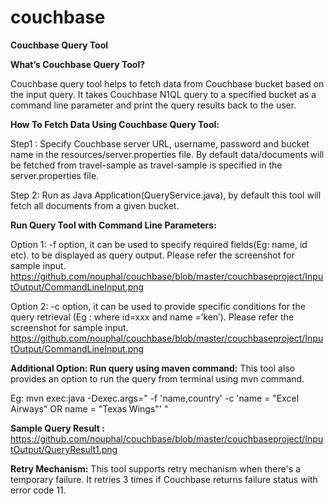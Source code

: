 # couchbase
**Couchbase Query Tool**

**What’s Couchbase Query Tool?**

Couchbase query tool helps to fetch data from Couchbase bucket based on the input query. It takes Couchbase N1QL query to a specified bucket as a command line parameter and print the query results back to the user. 

**How To Fetch Data Using Couchbase Query Tool:**

Step1 : Specify Couchbase server URL, username, password and bucket name in the resources/server.properties file. By default data/documents will be fetched from travel-sample as travel-sample is specified in the server.properties file.

Step 2: Run as Java Application(QueryService.java), by default this tool will fetch all documents from a given bucket.

**Run Query Tool with Command Line Parameters:**

Option 1: -f option, it can be used to specify required fields(Eg: name, id etc). to be displayed as query output.
Please refer the screenshot for sample input.
https://github.com/nouphal/couchbase/blob/master/couchbaseproject/InputOutput/CommandLineInput.png

Option 2: -c option, it can be used to provide specific conditions for the query retrieval (Eg : where id=xxx and name =’ken’). 
Please refer the screenshot for sample input.
https://github.com/nouphal/couchbase/blob/master/couchbaseproject/InputOutput/CommandLineInput.png

**Additional Option: Run query using maven command:**
This tool also provides an option to run the query from terminal using mvn command.

Eg: mvn exec:java -Dexec.args=" -f 'name,country' -c 'name = \"Excel Airways\" OR name = \"Texas Wings\"' "

**Sample Query Result :** https://github.com/nouphal/couchbase/blob/master/couchbaseproject/InputOutput/QueryResult1.png

**Retry Mechanism:**
This tool supports retry mechanism when there's a temporary failure. It retries 3 times if Couchbase returns failure status with error code 11.
